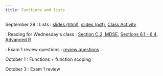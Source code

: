 ```yaml
---
title: Functions and lists
---
```


September 29
: Lists
  : [slides (html)](https://sta279-f25.github.io/slides/lecture_14.html), [slides (pdf)](https://sta279-f25.github.io/slides/lecture_14.pdf), [Class Activity](https://sta279-f25.github.io/class_activities/ca_14.html)

: Reading for Wednesday's class
  : [Section C.2, MDSE](https://mdsr-book.github.io/mdsr3e/C-algorithmic.html#simple-example), [Sections 6.1 - 6.4, Advanced R](https://adv-r.hadley.nz/functions.html)
  
: Exam 1 review questions
  : [review questions](https://sta279-f25.github.io/class_activities/exam_1_review.html)

October 1
: Functions + function scoping

October 3
: Exam 1 review